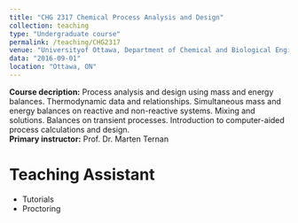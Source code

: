 ```yaml
---
title: "CHG 2317 Chemical Process Analysis and Design"
collection: teaching
type: "Undergraduate course"
permalink: /teaching/CHG2317
venue: "Universityof Ottawa, Department of Chemical and Biological Engineering"
data: "2016-09-01"
location: "Ottawa, ON"
---
```


<b>Course decription:</b> Process analysis and design using mass and energy balances. Thermodynamic data and relationships. Simultaneous mass and energy balances on reactive and non-reactive systems. Mixing and solutions. Balances on transient processes. Introduction to computer-aided process calculations and design. \
<b>Primary instructor:</b> Prof. Dr. Marten Ternan

# Teaching Assistant
* Tutorials
* Proctoring